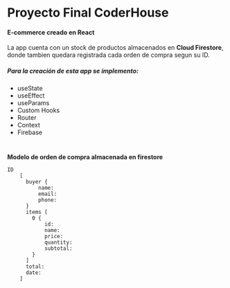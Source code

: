 # **Proyecto Final CoderHouse**

#### E-commerce creado en React

La app cuenta con un stock de productos almacenados en **Cloud Firestore**, donde tambien quedara registrada cada orden de compra segun su ID.

##### Para la creación de esta app se implemento:
- useState
- useEffect
- useParams
- Custom Hooks
- Router
- Context
- Firebase

#

**Modelo de orden de compra almacenada en firestore**
```
ID
    [
      buyer {
          name:
          email:
          phone:
      }
      items [
        0 {
            id:
            name:
            price:
            quantity:
            subtotal:
        }
      ]
      total:
      date:
    ]
```